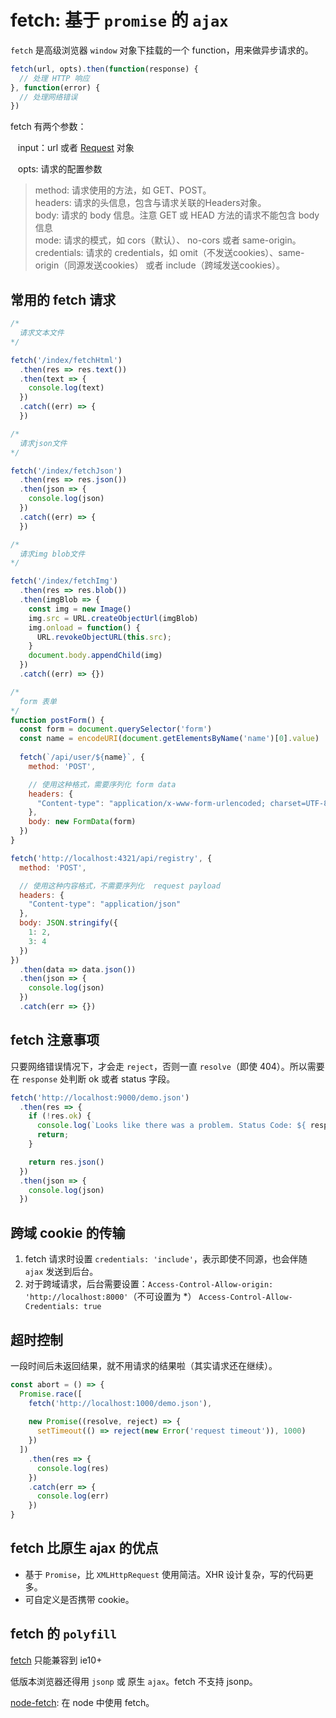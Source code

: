# fetch: 基于 `promise` 的 `ajax`

`fetch` 是高级浏览器 `window` 对象下挂载的一个 function，用来做异步请求的。

``` js
fetch(url, opts).then(function(response) {
  // 处理 HTTP 响应
}, function(error) {
  // 处理网络错误
})
```

fetch 有两个参数：

&nbsp;&nbsp; input：url 或者 [Request](https://developer.mozilla.org/zh-CN/docs/Web/API/Request) 对象

&nbsp;&nbsp; opts: 请求的配置参数

> method: 请求使用的方法，如 GET、POST。</br>
  headers: 请求的头信息，包含与请求关联的Headers对象。</br>
  body: 请求的 body 信息。注意 GET 或 HEAD 方法的请求不能包含 body 信息</br>
  mode: 请求的模式，如 cors（默认）、 no-cors 或者 same-origin。</br>
  credentials: 请求的 credentials，如 omit（不发送cookies）、same-origin（同源发送cookies） 或者 include（跨域发送cookies）。

## 常用的 fetch 请求

``` js
/*
  请求文本文件
*/

fetch('/index/fetchHtml')
  .then(res => res.text())
  .then(text => {
    console.log(text)
  })
  .catch((err) => {
  })

/*
  请求json文件
*/

fetch('/index/fetchJson')
  .then(res => res.json())
  .then(json => {
    console.log(json)
  })
  .catch((err) => {
  })

/*
  请求img blob文件
*/

fetch('/index/fetchImg')
  .then(res => res.blob())
  .then(imgBlob => {
    const img = new Image()
    img.src = URL.createObjectUrl(imgBlob)
    img.onload = function() {
      URL.revokeObjectURL(this.src);
    }
    document.body.appendChild(img)
  })
  .catch((err) => {})

/*
  form 表单
*/
function postForm() {
  const form = document.querySelector('form')
  const name = encodeURI(document.getElementsByName('name')[0].value)
  
  fetch(`/api/user/${name}`, {
    method: 'POST',

    // 使用这种格式，需要序列化 form data
    headers: {
      "Content-type": "application/x-www-form-urlencoded; charset=UTF-8"
    },
    body: new FormData(form)
  })
}

fetch('http://localhost:4321/api/registry', {
  method: 'POST',

  // 使用这种内容格式，不需要序列化  request payload
  headers: {
    "Content-type": "application/json"
  },
  body: JSON.stringify({
    1: 2,
    3: 4
  })
}) 
  .then(data => data.json())
  .then(json => {
    console.log(json)
  }) 
  .catch(err => {})
```

## fetch 注意事项

只要网络错误情况下，才会走 `reject`，否则一直 `resolve`（即使 404）。所以需要在 `response` 处判断 ok 或者 status 字段。

``` js
fetch('http://localhost:9000/demo.json')
  .then(res => {
    if (!res.ok) {
      console.log(`Looks like there was a problem. Status Code: ${ response.status }`);
      return;
    }

    return res.json()
  })
  .then(json => {
    console.log(json)
  })

```

## 跨域 cookie 的传输

1. fetch 请求时设置 `credentials: 'include'`，表示即使不同源，也会伴随 `ajax` 发送到后台。
2. 对于跨域请求，后台需要设置：`Access-Control-Allow-origin: 'http://localhost:8000'`（不可设置为 *）  `Access-Control-Allow-Credentials: true`

## 超时控制

一段时间后未返回结果，就不用请求的结果啦（其实请求还在继续）。

``` js
const abort = () => {
  Promise.race([
    fetch('http://localhost:1000/demo.json'),
    
    new Promise((resolve, reject) => {
      setTimeout(() => reject(new Error('request timeout')), 1000)
    })
  ])
    .then(res => {
      console.log(res)
    })
    .catch(err => {
      console.log(err)
    })
}
```

## fetch 比原生 ajax 的优点

- 基于 `Promise`，比 `XMLHttpRequest` 使用简洁。XHR 设计复杂，写的代码更多。
- 可自定义是否携带 cookie。

## fetch 的 `polyfill` 

[fetch](https://github.com/github/fetch) 只能兼容到 ie10+

低版本浏览器还得用 `jsonp` 或 原生 `ajax`。fetch 不支持 jsonp。

[node-fetch](https://github.com/bitinn/node-fetch): 在 node 中使用 fetch。
